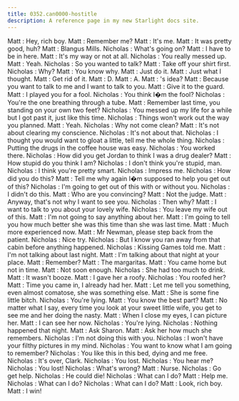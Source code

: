 ```yaml
---
title: 0352.can0000-hostitle
description: A reference page in my new Starlight docs site.
---
```

Matt : Hey, rich boy.
Matt : Remember me?
Matt : It's me.
Matt : It was pretty good, huh?
Matt : Blangus Mills.
Nicholas : What's going on?
Matt : I have to be in here.
Matt : It's my way or not at all.
Nicholas : You really messed up.
Matt : Yeah.
Nicholas : So you wanted to talk?
Matt : Take off your shirt first.
Nicholas : Why?
Matt : You know why.
Matt : Just do it.
Matt : Just what I thought.
Matt : Get rid of it.
Matt : D.
Matt : A.
Matt : 's idea?
Matt : Because you want to talk to me and I want to talk to you.
Matt : Give it to the guard.
Matt : I played you for a fool.
Nicholas : You think I�m the fool?
Nicholas : You're the one breathing through a tube.
Matt : Remember last time, you standing on your own two feet?
Nicholas : You messed up my life for a while but I got past it, just like this time.
Nicholas : Things won't work out the way you planned.
Matt : Yeah.
Nicholas : Why not come clean?
Matt : It's not about clearing my conscience.
Nicholas : It's not about that.
Nicholas : I thought you would want to gloat a little, tell me the whole thing.
Nicholas : Putting the drugs in the coffee house was easy.
Nicholas : You worked there.
Nicholas : How did you get Jordan to think I was a drug dealer?
Matt : How stupid do you think I am?
Nicholas : I don't think you're stupid, man.
Nicholas : I think you're pretty smart.
Nicholas : Impress me.
Nicholas : How did you do this?
Matt : Tell me why again I�m supposed to help you get out of this?
Nicholas : I'm going to get out of this with or without you.
Nicholas : I didn't do this.
Matt : Who are you convincing?
Matt : Not the judge.
Matt : Anyway, that's not why I want to see you.
Nicholas : Then why?
Matt : I want to talk to you about your lovely wife.
Nicholas : You leave my wife out of this.
Matt : I'm not going to say anything about her.
Matt : I'm going to tell you how much better she was this time than she was last time.
Matt : Much more experienced now.
Matt : Mr Newman, please step back from the patient.
Nicholas : Nice try.
Nicholas : But I know you ran away from that cabin before anything happened.
Nicholas : Kissing Games told me.
Matt : I'm not talking about last night.
Matt : I'm talking about that night at your place.
Matt : Remember?
Matt : The margaritas.
Matt : You came home but not in time.
Matt : Not soon enough.
Nicholas : She had too much to drink.
Matt : It wasn't booze.
Matt : I gave her a roofy.
Nicholas : You roofed her?
Matt : Time you came in, I already had her.
Matt : Let me tell you something, even almost comatose, she was something else.
Matt : She is some fine little bitch.
Nicholas : You're lying.
Matt : You know the best part?
Matt : No matter what I say, every time you look at your sweet little wife, you get to see me and her doing the nasty.
Matt : When I close my eyes, I can picture her.
Matt : I can see her now.
Nicholas : You're lying.
Nicholas : Nothing happened that night.
Matt : Ask Sharon.
Matt : Ask her how much she remembers.
Nicholas : I'm not doing this with you.
Nicholas : I won't have your filthy pictures in my mind.
Nicholas : You want to know what I am going to remember?
Nicholas : You like this in this bed, dying and me free.
Nicholas : It's over, Clark.
Nicholas : You lost.
Nicholas : You hear me?
Nicholas : You lost!
Nicholas : What's wrong?
Matt : Nurse.
Nicholas : Go get help.
Nicholas : He could die!
Nicholas : What can I do?
Matt : Help me.
Nicholas : What can I do?
Nicholas : What can I do?
Matt : Look, rich boy.
Matt : I win!
